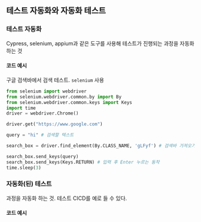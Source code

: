 ## 테스트 자동화와 자동화 테스트

### 테스트 자동화

Cypress, selenium, appium과 같은 도구를 사용해 테스트가 진행되는 과정을 자동화하는 것

#### 코드 예시

구글 검색바에서 검색 테스트. `selenium` 사용

```python
from selenium import webdriver
from selenium.webdriver.common.by import By
from selenium.webdriver.common.keys import Keys
import time
driver = webdriver.Chrome()

driver.get("https://www.google.com")

query = "hi" # 검색할 텍스트

search_box = driver.find_element(By.CLASS_NAME, 'gLFyf') # 검색바 가져오기

search_box.send_keys(query)
search_box.send_keys(Keys.RETURN) # 입력 후 Enter 누르는 동작
time.sleep(3)
```

### 자동화(된) 테스트

과정을 자동화 하는 것. 테스트 CICD를 예로 들 수 있다.

#### 코드 예시
